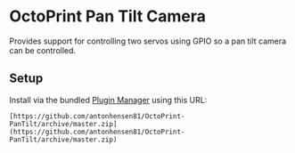 # OctoPrint Pan Tilt Camera

Provides support for controlling two servos using GPIO so a pan tilt camera can be controlled. 

## Setup

Install via the bundled [Plugin Manager](https://github.com/foosel/OctoPrint/wiki/Plugin:-Plugin-Manager) using this URL:

    [https://github.com/antonhensen81/OctoPrint-PanTilt/archive/master.zip](https://github.com/antonhensen81/OctoPrint-PanTilt/archive/master.zip)

